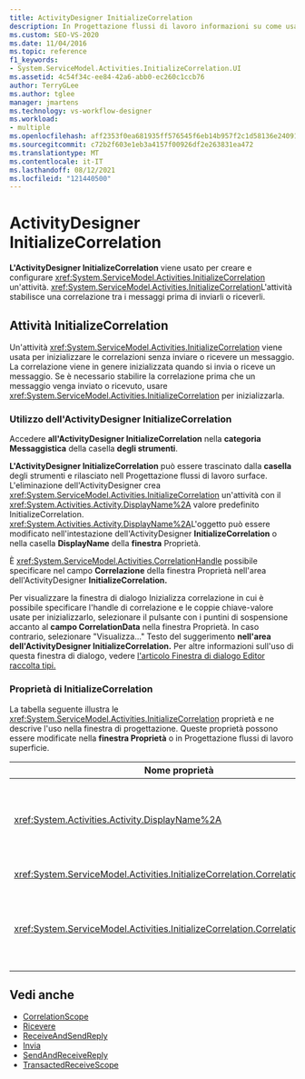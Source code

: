 ```yaml
---
title: ActivityDesigner InitializeCorrelation
description: In Progettazione flussi di lavoro informazioni su come usare l'ActivityDesigner InitializeCorrelation per creare e configurare un'attività InitializeCorrelation.
ms.custom: SEO-VS-2020
ms.date: 11/04/2016
ms.topic: reference
f1_keywords:
- System.ServiceModel.Activities.InitializeCorrelation.UI
ms.assetid: 4c54f34c-ee84-42a6-abb0-ec260c1ccb76
author: TerryGLee
ms.author: tglee
manager: jmartens
ms.technology: vs-workflow-designer
ms.workload:
- multiple
ms.openlocfilehash: aff2353f0ea681935ff576545f6eb14b957f2c1d58136e240917bd4f86653f75
ms.sourcegitcommit: c72b2f603e1eb3a4157f00926df2e263831ea472
ms.translationtype: MT
ms.contentlocale: it-IT
ms.lasthandoff: 08/12/2021
ms.locfileid: "121440500"
---
```

# <a name="initializecorrelation-activity-designer"></a>ActivityDesigner InitializeCorrelation

**L'ActivityDesigner InitializeCorrelation** viene usato per creare e configurare <xref:System.ServiceModel.Activities.InitializeCorrelation> un'attività. <xref:System.ServiceModel.Activities.InitializeCorrelation>L'attività stabilisce una correlazione tra i messaggi prima di inviarli o riceverli.

## <a name="the-initializecorrelation-activity"></a>Attività InitializeCorrelation

Un'attività <xref:System.ServiceModel.Activities.InitializeCorrelation> viene usata per inizializzare le correlazioni senza inviare o ricevere un messaggio. La correlazione viene in genere inizializzata quando si invia o riceve un messaggio. Se è necessario stabilire la correlazione prima che un messaggio venga inviato o ricevuto, usare <xref:System.ServiceModel.Activities.InitializeCorrelation> per inizializzarla.

### <a name="using-the-initializecorrelation-activity-designer"></a>Utilizzo dell'ActivityDesigner InitializeCorrelation

Accedere **all'ActivityDesigner InitializeCorrelation** nella **categoria Messaggistica** della casella **degli strumenti**.

**L'ActivityDesigner InitializeCorrelation** può essere trascinato dalla **casella** degli strumenti e rilasciato nell Progettazione flussi di lavoro surface. L'eliminazione dell'ActivityDesigner crea <xref:System.ServiceModel.Activities.InitializeCorrelation> un'attività con il <xref:System.Activities.Activity.DisplayName%2A> valore predefinito InitializeCorrelation. <xref:System.Activities.Activity.DisplayName%2A>L'oggetto può essere modificato nell'intestazione dell'ActivityDesigner **InitializeCorrelation** o nella casella **DisplayName** della **finestra** Proprietà.

È <xref:System.ServiceModel.Activities.CorrelationHandle> possibile specificare nel campo  **Correlazione** della finestra Proprietà nell'area dell'ActivityDesigner **InitializeCorrelation.**

Per visualizzare  la finestra di dialogo Inizializza correlazione in cui è possibile specificare l'handle di correlazione e le coppie  chiave-valore usate per inizializzarlo, selezionare il pulsante con i puntini di sospensione accanto al **campo CorrelationData** nella finestra Proprietà. In caso contrario, selezionare "Visualizza..." Testo del suggerimento **nell'area dell'ActivityDesigner InitializeCorrelation.** Per altre informazioni sull'uso di questa finestra di dialogo, vedere [l'articolo Finestra di dialogo Editor raccolta tipi.](../workflow-designer/type-collection-editor-dialog-box.md)

### <a name="the-initializecorrelation-properties"></a>Proprietà di InitializeCorrelation

La tabella seguente illustra le <xref:System.ServiceModel.Activities.InitializeCorrelation> proprietà e ne descrive l'uso nella finestra di progettazione. Queste proprietà possono essere modificate nella **finestra Proprietà** o in Progettazione flussi di lavoro superficie.

|Nome proprietà|Obbligatoria|Utilizzo|
|-|--------------|-|
|<xref:System.Activities.Activity.DisplayName%2A>|Falso|Nome descrittivo dell'attività <xref:System.ServiceModel.Activities.InitializeCorrelation>. Il valore predefinito è InitializeCorrelation.<br /><br /> Anche se l'uso di un valore non predefinito per l'elemento descrittivo non è <xref:System.Activities.Activity.DisplayName%2A> strettamente necessario, è consigliabile.|
|<xref:System.ServiceModel.Activities.InitializeCorrelation.Correlation%2A>|Falso|<xref:System.ServiceModel.Activities.CorrelationHandle> usato per associare le attività del flusso di lavoro nella correlazione.|
|<xref:System.ServiceModel.Activities.InitializeCorrelation.CorrelationData%2A>|Falso|Dizionario dei dati di correlazione che mette in correlazione i messaggi all'istanza del flusso di lavoro.<br /><br /> Usare la **finestra di dialogo** Inizializza correlazione per configurare <xref:System.ServiceModel.Activities.InitializeCorrelation.CorrelationData%2A> . Per altre informazioni sull'uso di questa finestra di dialogo, vedere [l'articolo Finestra di dialogo Editor raccolta tipi.](../workflow-designer/type-collection-editor-dialog-box.md)|

## <a name="see-also"></a>Vedi anche

- [CorrelationScope](../workflow-designer/correlationscope-activity-designer.md)
- [Ricevere](../workflow-designer/receive-activity-designer.md)
- [ReceiveAndSendReply](../workflow-designer/receiveandsendreply-template-designer.md)
- [Invia](../workflow-designer/send-activity-designer.md)
- [SendAndReceiveReply](../workflow-designer/sendandreceivereply-template-designer.md)
- [TransactedReceiveScope](../workflow-designer/transactedreceivescope-activity-designer.md)
